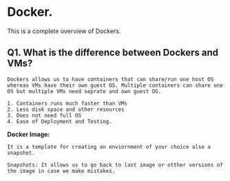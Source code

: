 # Docker.

This is a complete overview of Dockers.

## Q1. What is the difference between Dockers and VMs?
	Dockers allows us to have containers that can share/run one host OS whereas VMs have their own guest OS. Multiple containers can share one OS but multiple VMs need seprate and own guest OS.

	1. Containers runs much faster than VMs
	2. Less disk space and other resources
	3. Does not need full OS
	4. Ease of Deployment and Testing.


**Docker Image:** 
	
	It is a template for creating an enviornment of your choice also a snapshot.
	
	Snapshots: It allows us to go back to last image or otther versions of the image in case we make mistakes. 
